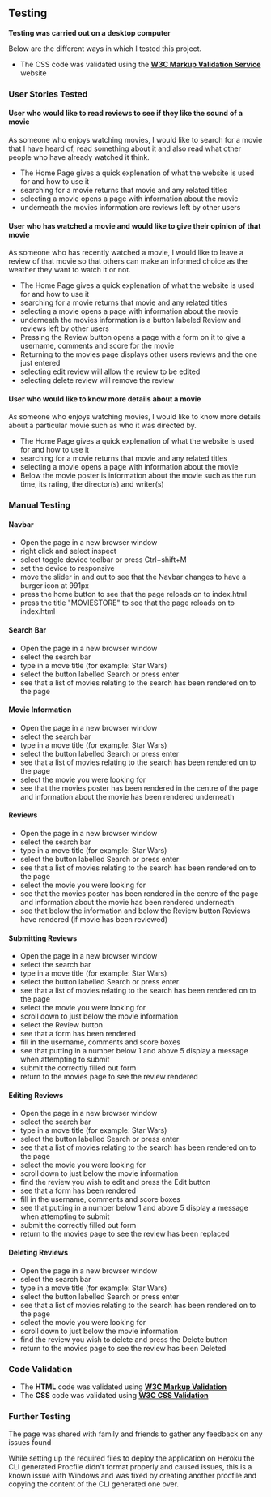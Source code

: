 ## Testing
**Testing was carried out on a desktop computer**

Below are the different ways in which I tested this project.

- The CSS code was validated using the [**W3C Markup Validation Service**](https://validator.w3.org/) website

### User Stories Tested

#### User who would like to read reviews to see if they like the sound of a movie
As someone who enjoys watching movies, I would like to search for a movie that I have heard of, read something about it and also read what other people who have already watched it think.

- The Home Page gives a quick explenation of what the website is used for and how to use it
- searching for a movie returns that movie and any related titles
- selecting a movie opens a page with information about the movie
- underneath the movies information are reviews left by other users

#### User who has watched a movie and would like to give their opinion of that movie
As someone who has recently watched a movie, I would like to leave a review of that movie so that others can make an informed choice as the weather they want to watch it or not.

- The Home Page gives a quick explenation of what the website is used for and how to use it
- searching for a movie returns that movie and any related titles
- selecting a movie opens a page with information about the movie
- underneath the movies information is a button labeled Review and reviews left by other users
- Pressing the Review button opens a page with a form on it to give a username, comments and score for the movie
- Returning to the movies page displays other users reviews and the one just entered
- selecting edit review will allow the review to be edited
- selecting delete review will remove the review

#### User who would like to know more details about a movie
As someone who enjoys watching movies, I would like to know more details about a particular movie such as who it was directed by.

- The Home Page gives a quick explenation of what the website is used for and how to use it
- searching for a movie returns that movie and any related titles
- selecting a movie opens a page with information about the movie
- Below the movie poster is information about the movie such as the run time, its rating, the director(s) and writer(s)

### Manual Testing

#### Navbar

- Open the page in a new browser window
- right click and select inspect
- select toggle device toolbar or press Ctrl+shift+M
- set the device to responsive
- move the slider in and out to see that the Navbar changes to have a burger icon at 991px
- press the home button to see that the page reloads on to index.html
- press the title "MOVIESTORE" to see that the page reloads on to index.html

#### Search Bar

- Open the page in a new browser window
- select the search bar
- type in a move title (for example: Star Wars)
- select the button labelled Search or press enter
- see that a list of movies relating to the search has been rendered on to the page

#### Movie Information

- Open the page in a new browser window
- select the search bar
- type in a move title (for example: Star Wars)
- select the button labelled Search or press enter
- see that a list of movies relating to the search has been rendered on to the page
- select the movie you were looking for
- see that the movies poster has been rendered in the centre of the page and information about the movie has been rendered underneath

#### Reviews
- Open the page in a new browser window
- select the search bar
- type in a move title (for example: Star Wars)
- select the button labelled Search or press enter
- see that a list of movies relating to the search has been rendered on to the page
- select the movie you were looking for
- see that the movies poster has been rendered in the centre of the page and information about the movie has been rendered underneath
- see that below the information and below the Review button Reviews have rendered (if movie has been reviewed)

#### Submitting Reviews
- Open the page in a new browser window
- select the search bar
- type in a move title (for example: Star Wars)
- select the button labelled Search or press enter
- see that a list of movies relating to the search has been rendered on to the page
- select the movie you were looking for
- scroll down to just below the movie information
- select the Review button
- see that a form has been rendered
- fill in the username, comments and score boxes
- see that putting in a number below 1 and above 5 display a message when attempting to submit
- submit the correctly filled out form
- return to the movies page to see the review rendered

#### Editing Reviews
- Open the page in a new browser window
- select the search bar
- type in a move title (for example: Star Wars)
- select the button labelled Search or press enter
- see that a list of movies relating to the search has been rendered on to the page
- select the movie you were looking for
- scroll down to just below the movie information
- find the review you wish to edit and press the Edit button
- see that a form has been rendered
- fill in the username, comments and score boxes
- see that putting in a number below 1 and above 5 display a message when attempting to submit
- submit the correctly filled out form
- return to the movies page to see the review has been replaced

#### Deleting Reviews
- Open the page in a new browser window
- select the search bar
- type in a move title (for example: Star Wars)
- select the button labelled Search or press enter
- see that a list of movies relating to the search has been rendered on to the page
- select the movie you were looking for
- scroll down to just below the movie information
- find the review you wish to delete and press the Delete button
- return to the movies page to see the review has been Deleted

### Code Validation

- The **HTML** code was validated using [**W3C Markup Validation**](https://validator.w3.org/)
- The **CSS** code was validated using [**W3C CSS Validation**](https://jigsaw.w3.org/css-validator/)

### Further Testing

The page was shared with family and friends to gather any feedback on any issues found

While setting up the required files to deploy the application on Heroku the CLI generated Procfile didn't format properly and caused issues, this is a known issue with Windows and was fixed by creating another procfile and copying the content of the CLI generated one over.